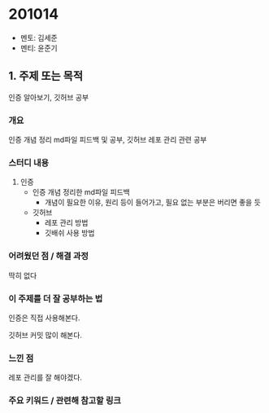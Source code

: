 # 201014

- 멘토: 김세준
- 멘티: 윤준기

## 1. 주제 또는 목적

인증 알아보기, 깃허브 공부

### 개요

인증 개념 정리 md파일 피드백 및 공부, 깃허브 레포 관리 관련 공부

### 스터디 내용

1. 인증
   - 인증 개념 정리한 md파일 피드백
     - 개념이 필요한 이유, 원리 등이 들어가고, 필요 없는 부분은 버리면 좋을 듯
   - 깃허브
     - 레포 관리 방법
     - 깃배쉬 사용 방법

### 어려웠던 점 / 해결 과정

딱히 없다

### 이 주제를 더 잘 공부하는 법

인증은 직접 사용해본다.

깃허브 커밋 많이 해본다.

### 느낀 점

레포 관리를 잘 해야겠다.

### 주요 키워드 / 관련해 참고할 링크

